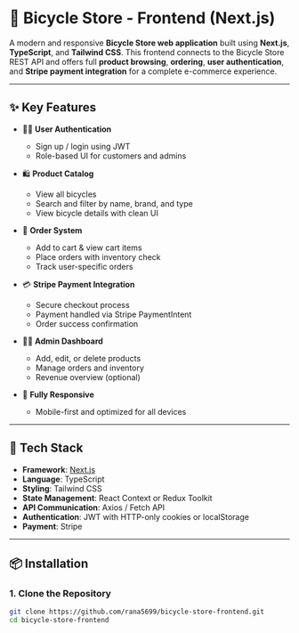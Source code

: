 # 🚴 Bicycle Store - Frontend (Next.js)

A modern and responsive **Bicycle Store web application** built using **Next.js**, **TypeScript**, and **Tailwind CSS**. This frontend connects to the Bicycle Store REST API and offers full **product browsing**, **ordering**, **user authentication**, and **Stripe payment integration** for a complete e-commerce experience.

---

## ✨ Key Features

- 🧑‍💻 **User Authentication**
  - Sign up / login using JWT
  - Role-based UI for customers and admins

- 🛍 **Product Catalog**
  - View all bicycles
  - Search and filter by name, brand, and type
  - View bicycle details with clean UI

- 🧾 **Order System**
  - Add to cart & view cart items
  - Place orders with inventory check
  - Track user-specific orders

- 💳 **Stripe Payment Integration**
  - Secure checkout process
  - Payment handled via Stripe PaymentIntent
  - Order success confirmation

- 🧑‍⚖️ **Admin Dashboard**
  - Add, edit, or delete products
  - Manage orders and inventory
  - Revenue overview (optional)

- 📱 **Fully Responsive**
  - Mobile-first and optimized for all devices

---

## 🔧 Tech Stack

- **Framework**: [Next.js](https://nextjs.org/)
- **Language**: TypeScript
- **Styling**: Tailwind CSS
- **State Management**: React Context or Redux Toolkit
- **API Communication**: Axios / Fetch API
- **Authentication**: JWT with HTTP-only cookies or localStorage
- **Payment**: Stripe

---

## 📦 Installation

### 1. Clone the Repository

```bash
git clone https://github.com/rana5699/bicycle-store-frontend.git
cd bicycle-store-frontend
